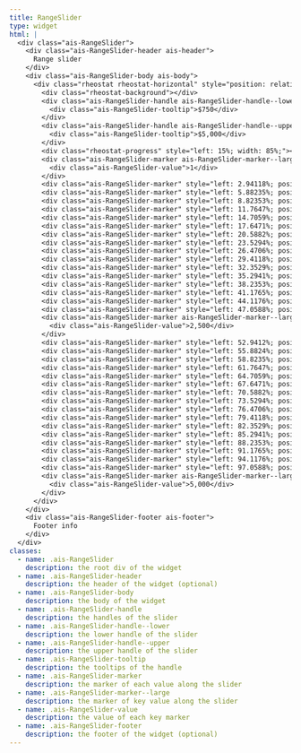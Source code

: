 ```yaml
---
title: RangeSlider
type: widget
html: |
  <div class="ais-RangeSlider">
    <div class="ais-RangeSlider-header ais-header">
      Range slider
    </div>
    <div class="ais-RangeSlider-body ais-body">
      <div class="rheostat rheostat-horizontal" style="position: relative;">
        <div class="rheostat-background"></div>
        <div class="ais-RangeSlider-handle ais-RangeSlider-handle--lower rheostat-handle" aria-valuemax="5000" aria-valuemin="1" aria-valuenow="750" aria-disabled="false" data-handle-key="0" role="slider" tabindex="0" style="left: 15%; position: absolute;">
          <div class="ais-RangeSlider-tooltip">$750</div>
        </div>
        <div class="ais-RangeSlider-handle ais-RangeSlider-handle--upper rheostat-handle" aria-valuemax="5000" aria-valuemin="750" aria-valuenow="5000" aria-disabled="false" data-handle-key="1" role="slider" tabindex="0" style="left: 100%; position: absolute;">
          <div class="ais-RangeSlider-tooltip">$5,000</div>
        </div>
        <div class="rheostat-progress" style="left: 15%; width: 85%;"></div>
        <div class="ais-RangeSlider-marker ais-RangeSlider-marker--large" style="left: 0%; position: absolute; margin-left: 0px;">
          <div class="ais-RangeSlider-value">1</div>
        </div>
        <div class="ais-RangeSlider-marker" style="left: 2.94118%; position: absolute; margin-left: 0px;"></div>
        <div class="ais-RangeSlider-marker" style="left: 5.88235%; position: absolute; margin-left: 0px;"></div>
        <div class="ais-RangeSlider-marker" style="left: 8.82353%; position: absolute; margin-left: 0px;"></div>
        <div class="ais-RangeSlider-marker" style="left: 11.7647%; position: absolute; margin-left: 0px;"></div>
        <div class="ais-RangeSlider-marker" style="left: 14.7059%; position: absolute; margin-left: 0px;"></div>
        <div class="ais-RangeSlider-marker" style="left: 17.6471%; position: absolute; margin-left: 0px;"></div>
        <div class="ais-RangeSlider-marker" style="left: 20.5882%; position: absolute; margin-left: 0px;"></div>
        <div class="ais-RangeSlider-marker" style="left: 23.5294%; position: absolute; margin-left: 0px;"></div>
        <div class="ais-RangeSlider-marker" style="left: 26.4706%; position: absolute; margin-left: 0px;"></div>
        <div class="ais-RangeSlider-marker" style="left: 29.4118%; position: absolute; margin-left: 0px;"></div>
        <div class="ais-RangeSlider-marker" style="left: 32.3529%; position: absolute; margin-left: 0px;"></div>
        <div class="ais-RangeSlider-marker" style="left: 35.2941%; position: absolute; margin-left: 0px;"></div>
        <div class="ais-RangeSlider-marker" style="left: 38.2353%; position: absolute; margin-left: 0px;"></div>
        <div class="ais-RangeSlider-marker" style="left: 41.1765%; position: absolute; margin-left: 0px;"></div>
        <div class="ais-RangeSlider-marker" style="left: 44.1176%; position: absolute; margin-left: 0px;"></div>
        <div class="ais-RangeSlider-marker" style="left: 47.0588%; position: absolute; margin-left: 0px;"></div>
        <div class="ais-RangeSlider-marker ais-RangeSlider-marker--large" style="left: 50%; position: absolute; margin-left: 0px;">
          <div class="ais-RangeSlider-value">2,500</div>
        </div>
        <div class="ais-RangeSlider-marker" style="left: 52.9412%; position: absolute; margin-left: 0px;"></div>
        <div class="ais-RangeSlider-marker" style="left: 55.8824%; position: absolute; margin-left: 0px;"></div>
        <div class="ais-RangeSlider-marker" style="left: 58.8235%; position: absolute; margin-left: 0px;"></div>
        <div class="ais-RangeSlider-marker" style="left: 61.7647%; position: absolute; margin-left: 0px;"></div>
        <div class="ais-RangeSlider-marker" style="left: 64.7059%; position: absolute; margin-left: 0px;"></div>
        <div class="ais-RangeSlider-marker" style="left: 67.6471%; position: absolute; margin-left: 0px;"></div>
        <div class="ais-RangeSlider-marker" style="left: 70.5882%; position: absolute; margin-left: 0px;"></div>
        <div class="ais-RangeSlider-marker" style="left: 73.5294%; position: absolute; margin-left: 0px;"></div>
        <div class="ais-RangeSlider-marker" style="left: 76.4706%; position: absolute; margin-left: 0px;"></div>
        <div class="ais-RangeSlider-marker" style="left: 79.4118%; position: absolute; margin-left: 0px;"></div>
        <div class="ais-RangeSlider-marker" style="left: 82.3529%; position: absolute; margin-left: 0px;"></div>
        <div class="ais-RangeSlider-marker" style="left: 85.2941%; position: absolute; margin-left: 0px;"></div>
        <div class="ais-RangeSlider-marker" style="left: 88.2353%; position: absolute; margin-left: 0px;"></div>
        <div class="ais-RangeSlider-marker" style="left: 91.1765%; position: absolute; margin-left: 0px;"></div>
        <div class="ais-RangeSlider-marker" style="left: 94.1176%; position: absolute; margin-left: 0px;"></div>
        <div class="ais-RangeSlider-marker" style="left: 97.0588%; position: absolute; margin-left: 0px;"></div>
        <div class="ais-RangeSlider-marker ais-RangeSlider-marker--large" style="left: 100%; position: absolute; margin-left: -2px;">
          <div class="ais-RangeSlider-value">5,000</div>
        </div>
      </div>
    </div>
    <div class="ais-RangeSlider-footer ais-footer">
      Footer info
    </div>
  </div>
classes:
  - name: .ais-RangeSlider
    description: the root div of the widget
  - name: .ais-RangeSlider-header
    description: the header of the widget (optional)
  - name: .ais-RangeSlider-body
    description: the body of the widget
  - name: .ais-RangeSlider-handle
    description: the handles of the slider
  - name: .ais-RangeSlider-handle--lower
    description: the lower handle of the slider
  - name: .ais-RangeSlider-handle--upper
    description: the upper handle of the slider
  - name: .ais-RangeSlider-tooltip
    description: the tooltips of the handle
  - name: .ais-RangeSlider-marker
    description: the marker of each value along the slider
  - name: .ais-RangeSlider-marker--large
    description: the marker of key value along the slider
  - name: .ais-RangeSlider-value
    description: the value of each key marker
  - name: .ais-RangeSlider-footer
    description: the footer of the widget (optional)
---
```


